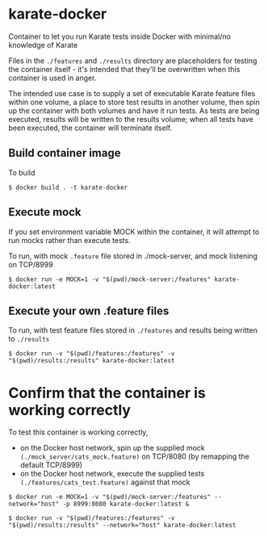 # karate-docker

Container to let you run Karate tests inside Docker with minimal/no knowledge of Karate

Files in the `./features` and `./results` directory are placeholders for testing the container itself - it's intended that they'll be overwritten when this container is used in anger.

The intended use case is to supply a set of executable Karate feature files within one volume, a place to store test results in another volume, then spin up the container with both volumes and have it run tests. As tests are being executed, results will be written to the results volume; when all tests have been executed, the container will terminate itself.

## Build container image

To build

`$ docker build . -t karate-docker`

## Execute mock

If you set environment variable MOCK within the container, it will attempt to run mocks rather than execute tests.

To run, with mock `.feature` file stored in ./mock-server, and mock listening on TCP/8999

`$ docker run -e MOCK=1 -v "$(pwd)/mock-server:/features" karate-docker:latest`

## Execute your own .feature files

To run, with test feature files stored in `./features` and results being written to `./results`

`$ docker run -v "$(pwd)/features:/features" -v "$(pwd)/results:/results" karate-docker:latest`

# Confirm that the container is working correctly

To test this container is working correctly,
- on the Docker host network, spin up the supplied mock `(./mock_server/cats_mock.feature)` on TCP/8080 (by remapping the default TCP/8999)
- on the Docker host network, execute the supplied tests `(./features/cats_test.feature)` against that mock

`$ docker run -e MOCK=1 -v "$(pwd)/mock-server:/features" --network="host" -p 8999:8080 karate-docker:latest &`

`$ docker run -v "$(pwd)/features:/features" -v "$(pwd)/results:/results" --network="host" karate-docker:latest`
